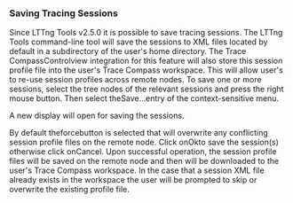 ### Saving Tracing Sessions

Since LTTng Tools v2.5.0 it is possible to save tracing sessions. The LTTng Tools command-line tool will save the sessions to XML files located by default in a subdirectory of the user's home directory. The Trace CompassControlview integration for this feature will also store this session profile file into the user's Trace Compass workspace. This will allow user's to re-use session profiles across remote nodes. To save one or more sessions, select the tree nodes of the relevant sessions and press the right mouse button. Then select theSave...entry of the context-sensitive menu.



A new display will open for saving the sessions.



By default theforcebutton is selected that will overwrite any conflicting session profile files on the remote node. Click onOkto save the session(s) otherwise click onCancel. Upon successful operation, the session profile files will be saved on the remote node and then will be downloaded to the user's Trace Compass workspace. In the case that a session XML file already exists in the workspace the user will be prompted to skip or overwrite the existing profile file.